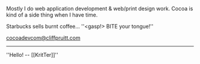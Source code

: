 

Mostly I do web application development & web/print design work.
Cocoa is kind of a side thing when I have time.

Starbucks sells burnt coffee... ''<gasp!> BITE your tongue!''

cocoadevcom@cliffpruitt.com

----

''Hello! -- [[KritTer]]''